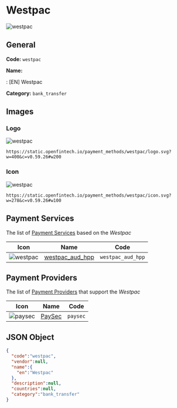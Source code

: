 
# Westpac 
![westpac](https://static.openfintech.io/payment_methods/westpac/logo.svg?w=400&c=v0.59.26#w200)  

## General 
**Code:** `westpac` 
 
**Name:** 
 
:	[EN] Westpac 
 
**Category:** `bank_transfer` 
 

## Images 

### Logo 
![westpac](https://static.openfintech.io/payment_methods/westpac/logo.svg?w=400&c=v0.59.26#w200)  

```
https://static.openfintech.io/payment_methods/westpac/logo.svg?w=400&c=v0.59.26#w200
```  

### Icon 
![westpac](https://static.openfintech.io/payment_methods/westpac/icon.svg?w=278&c=v0.59.26#w100)  

```
https://static.openfintech.io/payment_methods/westpac/icon.svg?w=278&c=v0.59.26#w100
```  

## Payment Services 
 
The list of [Payment Services](/payment-services/) based on the _Westpac_ 

|Icon|Name|Code| 
|:---:|:---:|:---:| 
|![westpac](https://static.openfintech.io/payment_methods/westpac/icon.svg?w=278&c=v0.59.26#w100) |[westpac_aud_hpp](/payment-services/westpac_aud_hpp/)|`westpac_aud_hpp`| 
 

## Payment Providers 
 
The list of [Payment Providers](/payment-providers/) that support the _Westpac_ 

|Icon|Name|Code| 
|:---:|:---:|:---:| 
|![paysec](https://static.openfintech.io/payment_providers/paysec/icon.svg?w=278&c=v0.59.26#w100) |[PaySec](/payment-providers/paysec/)|`paysec`| 
 

## JSON Object 

```json
{
  "code":"westpac",
  "vendor":null,
  "name":{
    "en":"Westpac"
  },
  "description":null,
  "countries":null,
  "category":"bank_transfer"
}
```  
